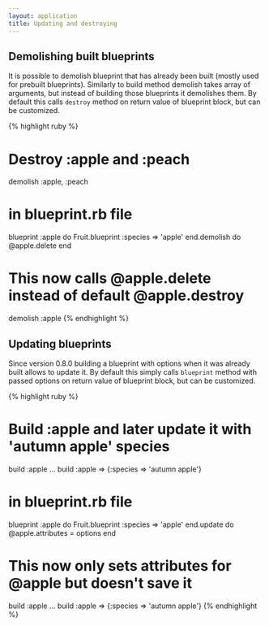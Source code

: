 ```yaml
---
layout: application
title: Updating and destroying
---
```


## Demolishing built blueprints

It is possible to demolish blueprint that has already been built (mostly used for prebuilt blueprints). Similarly to
build method demolish takes array of arguments, but instead of building those blueprints it demolishes them. By default
this calls `destroy` method on return value of blueprint block, but can be customized.

{% highlight ruby %}
# Destroy :apple and :peach
demolish :apple, :peach

# in blueprint.rb file
blueprint :apple do
  Fruit.blueprint :species => 'apple'
end.demolish do
  @apple.delete
end

# This now calls @apple.delete instead of default @apple.destroy
demolish :apple
{% endhighlight %}


## Updating blueprints

Since version 0.8.0 building a blueprint with options when it was already built allows to update it. By default this
simply calls `blueprint` method with passed options on return value of blueprint block, but can be customized.

{% highlight ruby %}
# Build :apple and later update it with 'autumn apple' species
build :apple
...
build :apple => {:species => 'autumn apple'}

# in blueprint.rb file
blueprint :apple do
  Fruit.blueprint :species => 'apple'
end.update do
  @apple.attributes = options
end

# This now only sets attributes for @apple but doesn't save it
build :apple
...
build :apple => {:species => 'autumn apple'}
{% endhighlight %}
